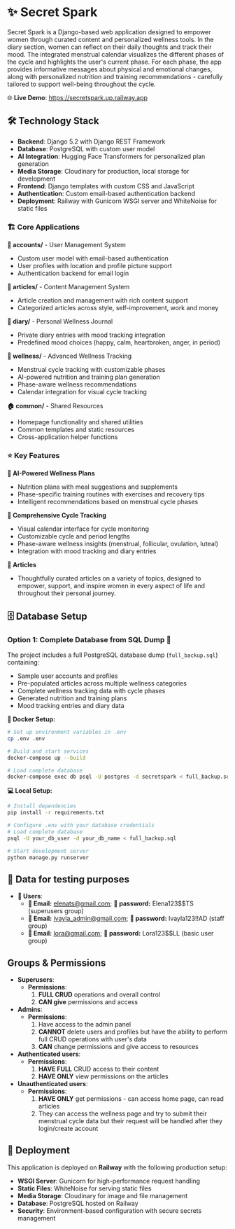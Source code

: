 # ✨ Secret Spark 

Secret Spark is a Django-based web application designed to empower women through curated content and personalized wellness tools. 
In the diary section, women can reflect on their daily thoughts and track their mood. 
The integrated menstrual calendar visualizes the different phases of the cycle and highlights the user's current phase. 
For each phase, the app provides informative messages about physical and emotional changes, along with personalized nutrition and training recommendations - carefully tailored to support well-being throughout the cycle. 

🌐 **Live Demo**: https://secretspark.up.railway.app

## 🛠️ Technology Stack

- **Backend**: Django 5.2 with Django REST Framework
- **Database**: PostgreSQL with custom user model
- **AI Integration**: Hugging Face Transformers for personalized plan generation
- **Media Storage**: Cloudinary for production, local storage for development
- **Frontend**: Django templates with custom CSS and JavaScript
- **Authentication**: Custom email-based authentication backend
- **Deployment**: Railway with Gunicorn WSGI server and WhiteNoise for static files


### 🏗️ Core Applications

**👤 accounts/** - User Management System
- Custom user model with email-based authentication
- User profiles with location and profile picture support
- Authentication backend for email login

**📰 articles/** - Content Management System
- Article creation and management with rich content support
- Categorized articles across style, self-improvement, work and money

**📖 diary/** - Personal Wellness Journal
- Private diary entries with mood tracking integration
- Predefined mood choices (happy, calm, heartbroken, anger, in period)

**🌸 wellness/** - Advanced Wellness Tracking
- Menstrual cycle tracking with customizable phases
- AI-powered nutrition and training plan generation
- Phase-aware wellness recommendations
- Calendar integration for visual cycle tracking

**🏠 common/** - Shared Resources
- Homepage functionality and shared utilities
- Common templates and static resources
- Cross-application helper functions

### ⭐ Key Features

**🤖 AI-Powered Wellness Plans**
- Nutrition plans with meal suggestions and supplements
- Phase-specific training routines with exercises and recovery tips
- Intelligent recommendations based on menstrual cycle phases

**📅 Comprehensive Cycle Tracking**
- Visual calendar interface for cycle monitoring
- Customizable cycle and period lengths
- Phase-aware wellness insights (menstrual, follicular, ovulation, luteal)
- Integration with mood tracking and diary entries

**💼 Articles**
- Thoughtfully curated articles on a variety of topics, designed to empower, support, and inspire women in every aspect of life and throughout their personal journey. 


## 🗄️ Database Setup

### Option 1: Complete Database from SQL Dump 🚀

The project includes a full PostgreSQL database dump (`full_backup.sql`) containing:
-  Sample user accounts and profiles
-  Pre-populated articles across multiple wellness categories
-  Complete wellness tracking data with cycle phases
-  Generated nutrition and training plans
-  Mood tracking entries and diary data

**🐳 Docker Setup:**
```bash
# Set up environment variables in .env
cp .env .env

# Build and start services
docker-compose up --build

# Load complete database
docker-compose exec db psql -U postgres -d secretspark < full_backup.sql
```

**💻 Local Setup:**
```bash
# Install dependencies
pip install -r requirements.txt

# Configure .env with your database credentials
# Load complete database
psql -U your_db_user -d your_db_name < full_backup.sql

# Start development server
python manage.py runserver
```
## 🧪 Data for testing purposes
- **👥 Users**:
  - **📧 Email:** elenats@gmail.com; **🔑 password:** Elena123$$TS (superusers group)
  - **📧 Email:** ivayla_admin@gmail.com; **🔑 password:** Ivayla123!!AD (staff group)
  - **📧 Email:** lora@gmail.com; **🔑 password:** Lora123$$LL (basic user group)

## Groups & Permissions
- **Superusers**:
  - **Permissions**: 
    1. **FULL CRUD** operations and overall control
    2. **CAN give** permissions and access
- **Admins**:
  - **Permissions**: 
    1. Have access to the admin panel
    2. **CANNOT** delete users and profiles but have the ability to perform full CRUD operations with user's data
    3. **CAN** change permissions and give access to resources
- **Authenticated users**:
  - **Permissions**:
    1. **HAVE FULL** CRUD access to their content
    2. **HAVE ONLY** view permissions on the articles
- **Unauthenticated users**:
  - **Permissions**:
    1. **HAVE ONLY** get permissions - can access home page, can read articles 
    2. They can access the wellness page and try to submit their menstrual cycle data but their request will be handled after they login/create account


## 🚀 Deployment

This application is deployed on **Railway** with the following production setup:
- **WSGI Server**: Gunicorn for high-performance request handling
- **Static Files**: WhiteNoise for serving static files
- **Media Storage**: Cloudinary for image and file management
- **Database**: PostgreSQL hosted on Railway
- **Security**: Environment-based configuration with secure secrets management

